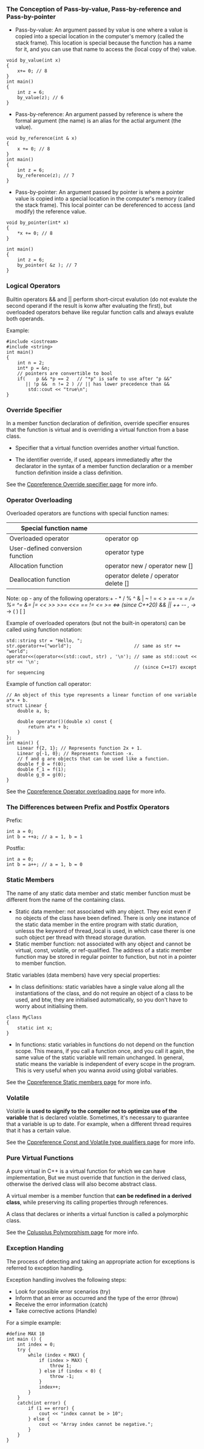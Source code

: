 ### The Conception of Pass-by-value, Pass-by-reference and Pass-by-pointer ###

* Pass-by-value: An argument passed by value is one where a value is copied into a special location in the computer's memory (called the stack frame). This location is special because the function has a name for it, and you can use that name to access the (local copy of the) value.

```
void by_value(int x)
{
    x+= 0; // 8
}
int main()
{
    int z = 6; 
    by_value(z); // 6
}
```

* Pass-by-reference: An argument passed by reference is where the formal argument (the name) is an alias for the actial argument (the value).

```
void by_reference(int & x)
{
    x += 0; // 8
}
int main()
{
    int z = 6;
    by_reference(z); // 7
}
```

* Pass-by-pointer: An argument passed by pointer is where a pointer value is copied into a special location in the computer's memory (called the stack frame). This local pointer can be dereferenced to access (and modify) the reference value.

```
void by_pointer(int* x)
{
    *x += 0; // 8
}

int main()
{
    int z = 6;
    by_pointer( &z ); // 7
}
```

### Logical Operators ###

Builtin operators && and || perform short-circut evalution (do not evalute the second operand if the result is konw after evaluating the first), but overloaded operators behave like regular function calls and always evalute both operands.

Example:
```
#include <iostream>
#include <string>
int main()
{
    int n = 2;
    int* p = &n;
    // pointers are convertible to bool
    if(    p && *p == 2   // "*p" is safe to use after "p &&"
       || !p &&  n != 2 ) // || has lower precedence than &&
        std::cout << "true\n";
}
```

### Override Specifier ###

In a member function declaration of definition, override specifier ensures that the function is virtual and is overriding a virtual function from a base class.

* Specifier that a virtual function overrides another virtual function.

* The identifier override, if used, appears immediatedly after the declarator in the syntax of a member function declaration or a member function definition inside a class definition.

See the <a href="https://en.cppreference.com/w/cpp/language/override">Cppreference Override specifier page</a> for more info.

### Operator Overloading ###

Overloaded operators are functions with special function names:

|  Special function name      |           |
| ------------- |-------------  |
|    Overloaded operator    |  operator op  |
|    User-defined conversion function    |  operator type  |
|    Allocation function    |  operator new / operator new []  |
|    Deallocation function    |  operator delete / operator delete []  |

Note:
op - any of the following operators:+ - * / % ^ & | ~ ! = < > += -= *= /= %= ^= &= |= << >> >>= <<= == != <= >= <=> (since C++20) && || ++ -- , ->* -> ( ) [ ]

Example of overloaded operators (but not the built-in operators) can be called using function notation:
```
std::string str = "Hello, ";
str.operator+=("world");                       // same as str += "world";
operator<<(operator<<(std::cout, str) , '\n'); // same as std::cout << str << '\n';
                                               // (since C++17) except for sequencing
```

Example of function call operator:
```
// An object of this type represents a linear function of one variable a*x + b.
struct Linear {
    double a, b;
 
    double operator()(double x) const {
        return a*x + b;
    }
};
int main() {
    Linear f{2, 1}; // Represents function 2x + 1.
    Linear g{-1, 0}; // Represents function -x.
    // f and g are objects that can be used like a function.
    double f_0 = f(0);
    double f_1 = f(1);
    double g_0 = g(0);
}
```

See the <a href="https://en.cppreference.com/w/cpp/language/operators">Cppreference Operator overloading page</a> for more info.

### The Differences between Prefix and Postfix Operators ###

Prefix:
```
int a = 0;
int b = ++a; // a = 1, b = 1
```

Postfix:
```
int a = 0;
int b = a++; // a = 1, b = 0
```

### Static Members ###

The name of any static data member and static member function must be different from the name of the containing class.

* Static data member: not associated with any object. They exist even if no objects of the class have been defined. There is only one instance of the static data member in the entire program with static duration, unlesss the keyword of thread_local is used, in which case therer is one such object per thread with thread storage duration.
* Static member function: not associated with any object and cannot be virtual, const, volatile, or ref-qualified. The address of a static member function may be stored in regular pointer to function, but not in a pointer to member function.

Static variables (data members) have very special properties:

* In class definitions: static variables have a single value along all the instantiations of the class, and do not require an object of a class to be used, and btw, they are initialised automatically, so you don't have to worry about initialising them.

```
class MyClass
{
    static int x;
}
```

* In functions: static variables in functions do not depend on the function scope. This means, if you call a function once, and you call it again, the same value of the static variable will remain unchanged. In general, static means the variable is independent of every scope in the program. This is very useful when you wanna avoid using global variables.

See the <a href="https://en.cppreference.com/w/cpp/language/static">Cppreference Static members page</a> for more info.

### Volatile ###

Volatile **is used to signify to the compiler not to optimize use of the variable** that is declared volatile. Sometimes, it's necessary to guarantee that a variable is up to date. For example, when a different thread requires that it has a certain value.

See the <a href="https://en.cppreference.com/w/cpp/language/cv">Cppreference Const and Volatile type qualifiers page</a> for more info.

### Pure Virtual Functions ###

A pure virtual in C++ is a virtual function for which we can have implementation, But we must override that function in the derived class, otherwise the derived class will also become abstract class.

A virtual member is a member function that **can be redefined in a derived class**, while preserving its calling properties through references.

A class that declares or inherits a virtual function is called a polymorphic class.

See the <a href="https://cplusplus.com/doc/tutorial/polymorphism/">Cplusplus Polymorphism page</a> for more info.

### Exception Handing ###

The process of detecting and taking an appropriate action for exceptions is referred to exception handling.

Exception handling involves the following steps:
- Look for possible error scenarios (try)
- Inform that an error as occurred and the type of the error (throw)
- Receive the error information (catch)
- Take corrective actions (Handle)

For a simple example:
```
#define MAX 10
int main () {
    int index = 0;
    try {
        while (index < MAX) {
            if (index > MAX) {
                throw 1;
            } else if (index < 0) {
                throw -1;
            }
            index++;
        }
    }
    catch(int error) {
        if (1 == error) {
            cout << "index cannot be > 10";
        } else {
            cout << "Array index cannot be negative.";
        }
    }
}
```
